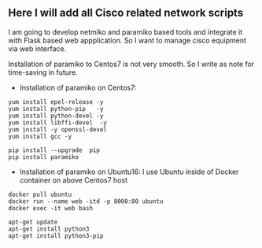 ## Here I will add all Cisco related network scripts

I am going to develop netmiko and paramiko based tools and integrate it with Flask based web appplication. So I want to manage cisco equipment via web interface.

Installation of paramiko to Centos7 is not very smooth. So I write as note for time-saving in future.

* Installation of paramiko on Centos7:
```
yum install epel-release -y
yum install python-pip   -y
yum install python-devel -y
yum install libffi-devel  -y
yum install -y openssl-devel
yum install gcc -y

pip install --upgrade  pip
pip install paramiko
```

* Installation of paramiko on Ubuntu16:
I use Ubuntu inside of Docker container on above Centos7 host
```
docker pull ubuntu
docker run --name web -itd -p 8000:80 ubuntu
docker exec -it web bash

apt-get update
apt-get install python3
apt-get install python3-pip
```

